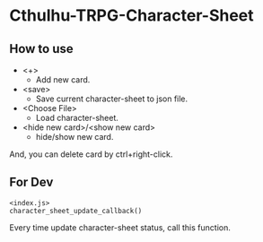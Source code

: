 # Cthulhu-TRPG-Character-Sheet

## How to use
- <+>
  -  Add new card.
- <save\>
  - Save current character-sheet to json file.
- <Choose File\>
  - Load character-sheet.
- <hide new card\>/<show new card\>
  - hide/show new card.

And, you can delete card by ctrl+right-click.

## For Dev
```
<index.js>
character_sheet_update_callback()
```
Every time update character-sheet status, call this function.
